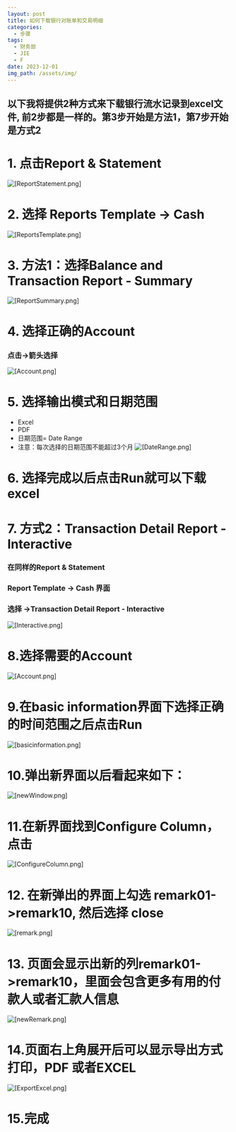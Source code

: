 ```yaml
---
layout: post
title: 如何下载银行对账单和交易明细
categories:
  - 步骤
tags:
  - 财务部
  - JIE
  - F
date: 2023-12-01
img_path: /assets/img/
---
```

## 以下我将提供2种方式来下载银行流水记录到excel文件, 前2步都是一样的。第3步开始是方法1，第7步开始是方式2


# 1. 点击Report & Statement

![[ReportStatement.png]](ReportStatement.png)

# 2. 选择 Reports Template -> Cash
![[ReportsTemplate.png]](ReportsTemplate.png)


# 3.  方法1：选择Balance and Transaction Report - Summary
![[ReportSummary.png]](ReportSummary.png])


# 4. 选择正确的Account

### 点击→箭头选择

![[Account.png]](Account.png)



# 5. 选择输出模式和日期范围

- Excel
- PDF
- 日期范围= Date Range
- 注意：每次选择的日期范围不能超过3个月
![[DateRange.png]](DateRange.png)
# 6. 选择完成以后点击Run就可以下载excel


# 7. 方式2：Transaction Detail Report - Interactive

### 在同样的Report & Statement 
### Report Template -> Cash 界面

### 选择 ->Transaction Detail Report - Interactive


![[Interactive.png]](Interactive.png)


# 8.选择需要的Account

![[Account.png]](Account.png)

# 9.在basic information界面下选择正确的时间范围之后点击Run
![[basicinformation.png]](basicinformation.png)


# 10.弹出新界面以后看起来如下：
![[newWindow.png]](newWindow.png)


# 11.在新界面找到Configure Column， 点击
![[ConfigureColumn.png]](ConfigureColumn.png)


# 12. 在新弹出的界面上勾选 remark01->remark10, 然后选择 close

![[remark.png]](remark.png)


# 13. 页面会显示出新的列remark01->remark10，里面会包含更多有用的付款人或者汇款人信息

![[newRemark.png]](newRemark.png)


# 14.页面右上角展开后可以显示导出方式打印，PDF 或者EXCEL

![[ExportExcel.png]](ExportExcel.png)


# 15.完成